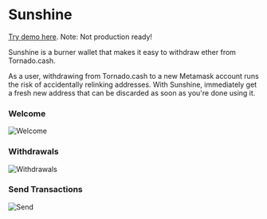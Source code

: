 # Sunshine

[Try demo here](https://rawfalafel.github.io/sunshine). Note: Not production ready!

Sunshine is a burner wallet that makes it easy to withdraw ether from Tornado.cash. 

As a user, withdrawing from Tornado.cash to a new Metamask account runs the risk of accidentally relinking addresses. With Sunshine, immediately get a fresh new address that can be discarded as soon as you're done using it.

### Welcome
![Welcome](https://i.imgur.com/tuM5gDn.jpg)

### Withdrawals
![Withdrawals](https://i.imgur.com/3KOpxI4.jpg)

### Send Transactions
![Send](https://i.imgur.com/ybjVmzu.jpg)
